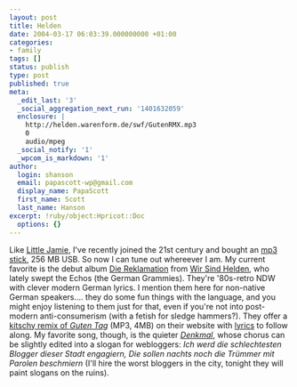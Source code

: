```yaml
---
layout: post
title: Helden
date: 2004-03-17 06:03:39.000000000 +01:00
categories:
- family
tags: []
status: publish
type: post
published: true
meta:
  _edit_last: '3'
  _social_aggregation_next_run: '1401632059'
  enclosure: |
    http://helden.warenform.de/swf/GutenRMX.mp3
    0
    audio/mpeg
  _social_notify: '1'
  _wpcom_is_markdown: '1'
author:
  login: shanson
  email: papascott-wp@gmail.com
  display_name: PapaScott
  first_name: Scott
  last_name: Hanson
excerpt: !ruby/object:Hpricot::Doc
  options: {}
---
```

<p>Like <a title="Little Jamie - Everything counts in large amounts" href="http://www.littlejamie.com/entry.php?id=592">Little Jamie</a>, I've recently joined the 21st century and bought an <a href="http://shop.mediamarkt.de/webapp/wcs/stores/servlet/ProductDisplay?productId=32401&catalogId=5000&langId=-3&storeId=5000&categoryId=11001">mp3 stick</a>, 256 MB USB. So now I can tune out whereever I am. My current favorite is the debut album <a title="Amazon.de: Musik: Die Reklamation [ENHANCED]" href="http://www.amazon.de/exec/obidos/ASIN/B00009WW5B">Die Reklamation</a> from <a title="WIR SIND HELDEN" href="http://www.wirsindhelden.com/">Wir Sind Helden</a>, who lately swept the Echos (the German Grammies). They're '80s-retro NDW with clever modern German lyrics. I mention them here for non-native German speakers.... they do some fun things with the language, and you might enjoy listening to them just for that, even if you're not into post-modern anti-consumerism (with a fetish for sledge hammers?). They offer a <a title="GUTEN TAG (Die Reklamation)" href="http://helden.warenform.de/swf/GutenRMX.mp3">kitschy remix of <em>Guten Tag</em></a> (MP3, 4MB) on their website with <a href="http://www.wirsindhelden.com/html/guten1.html">lyrics</a> to follow along. My favorite song, though, is the quieter <a href="http://www.wirsindhelden.com/html/denkmal1.html"><em>Denkmal</em></a>, whose chorus can be slightly edited into a slogan for webloggers: <em>Ich werd die schlechtesten Blogger dieser Stadt engagiern, Die sollen nachts noch die Trümmer mit Parolen beschmiern</em> (I'll hire the worst bloggers in the city, tonight they will paint slogans on the ruins).</p>
